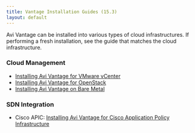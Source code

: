 ```yaml
---
title: Vantage Installation Guides (15.3)
layout: default
---
```

Avi Vantage can be installed into various types of cloud infrastructures. If performing a fresh installation, see the guide that matches the cloud infrastructure.

### Cloud Management

* <a href="/2016/01/25/deploying-avi-vantage-for-vmware-vcenter-2/">Installing Avi Vantage for VMware vCenter</a>
* <a href="/2016/02/02/installing-avi-vantage-for-openstack-2/">Installing Avi Vantage for OpenStack</a>
* <a href="/2016/01/29/installing-avi-vantage-on-bare-metal-2/">Installing Avi Vantage on Bare Metal</a>

### SDN Integration

* Cisco APIC: <a href="/2016/01/20/installing-avi-vantage-for-cisco-application-policy-infrastructure/">Installing Avi Vantage for Cisco Application Policy Infrastructure</a>